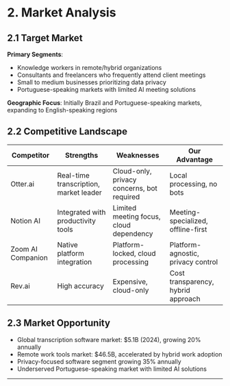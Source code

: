 # 2. Market Analysis

## 2.1 Target Market
**Primary Segments**:
- Knowledge workers in remote/hybrid organizations
- Consultants and freelancers who frequently attend client meetings
- Small to medium businesses prioritizing data privacy
- Portuguese-speaking markets with limited AI meeting solutions

**Geographic Focus**: Initially Brazil and Portuguese-speaking markets, expanding to English-speaking regions

## 2.2 Competitive Landscape
| Competitor | Strengths | Weaknesses | Our Advantage |
|------------|-----------|------------|---------------|
| Otter.ai | Real-time transcription, market leader | Cloud-only, privacy concerns, bot required | Local processing, no bots |
| Notion AI | Integrated with productivity tools | Limited meeting focus, cloud dependency | Meeting-specialized, offline-first |
| Zoom AI Companion | Native platform integration | Platform-locked, cloud processing | Platform-agnostic, privacy control |
| Rev.ai | High accuracy | Expensive, cloud-only | Cost transparency, hybrid approach |

## 2.3 Market Opportunity
- Global transcription software market: $5.1B (2024), growing 20% annually
- Remote work tools market: $46.5B, accelerated by hybrid work adoption
- Privacy-focused software segment growing 35% annually
- Underserved Portuguese-speaking market with limited AI solutions

---
